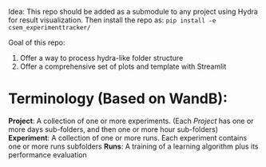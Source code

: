 Idea:
This repo should be added as a submodule to any project using Hydra for result visualization.
Then install the repo as:
`pip install -e csem_experimenttracker/`

Goal of this repo: 
1) Offer a way to process hydra-like folder structure 
2) Offer a comprehensive set of plots and template with Streamlit

# Terminology (Based on WandB):

**Project**: A collection of one or more experiments. (Each _Project_ has one or more days sub-folders, and then one or more hour sub-folders) 
**Experiment**: A collection of one or more runs. Each experiment contains one or more runs subfolders 
**Runs**: A training of a learning algorithm plus its performance evaluation 

